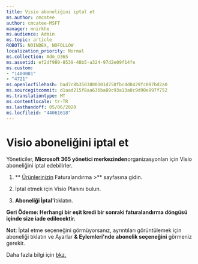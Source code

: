```yaml
---
title: Visio aboneliğini iptal et
ms.author: cmcatee
author: cmcatee-MSFT
manager: mnirkhe
ms.audience: Admin
ms.topic: article
ROBOTS: NOINDEX, NOFOLLOW
localization_priority: Normal
ms.collection: Adm_O365
ms.assetid: ef2df989-8539-48b5-a324-97d2e09f14fe
ms.custom:
- "1400001"
- "4721"
ms.openlocfilehash: bad7c8b3503800101d758fbcdd0429fc097bd2a0
ms.sourcegitcommit: d1aad215f8aa636ba89c93a13a0c9d90e997f752
ms.translationtype: MT
ms.contentlocale: tr-TR
ms.lasthandoff: 05/06/2020
ms.locfileid: "44061618"
---
```

# <a name="cancel-visio-subscription"></a>Visio aboneliğini iptal et

Yöneticiler, **Microsoft 365 yönetici merkezinden**organizasyonları için Visio aboneliğini iptal edebilirler.

1. ** [Ürünlerinizin](https://go.microsoft.com/fwlink/p/?linkid=842054) Faturalandırma >** sayfasına gidin.

2. İptal etmek için Visio Planını bulun.

3. **Aboneliği İptal'i**tıklatın.

**Geri Ödeme: Herhangi bir eşit kredi bir sonraki faturalandırma döngüsü içinde size iade edilecektir.**

**Not**: İptal etme seçeneğini görmüyorsanız, ayrıntıları görüntülemek için aboneliği tıklatın ve Ayarlar **& Eylemleri'nde** **abonelik seçeneğini** görmeniz gerekir.

Daha fazla bilgi için [bkz.](https://docs.microsoft.com/microsoft-365/commerce/subscriptions/cancel-your-subscription)
